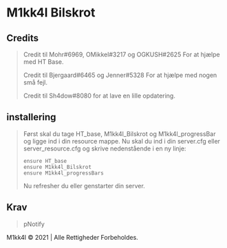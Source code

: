 # M1kk4l Bilskrot

## Credits
> Credit til Mohr#6969, OMikkel#3217 og OGKUSH#2625 For at hjælpe med HT Base. 
>
> Credit til Bjergaard#6465 og Jenner#5328 For at hjælpe med nogen små fejl.
>
> Credit til Sh4dow#8080 for at lave en lille opdatering.

## installering
> Først skal du tage HT_base, M1kk4l_Bilskrot og M1kk4l_progressBar og ligge ind i din resource mappe.
> Nu skal du ind i din server.cfg eller server_resource.cfg og skrive nedenstående i en ny linje:
>```
>ensure HT_base
>ensure M1kk4l_Bilskrot
>ensure M1kk4l_progressBars
>```
>
>Nu refresher du eller genstarter din server.
>

## Krav
> pNotify

M1kk4l © 2021 | Alle Rettigheder Forbeholdes.
